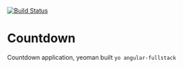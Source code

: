 [![Build Status](https://travis-ci.org/gregz67/countdown.svg?branch=master)](https://travis-ci.org/gregz67/countdown)

Countdown
====

Countdown application, yeoman built `yo angular-fullstack`
